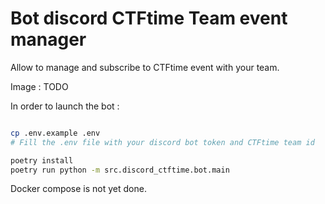 # Bot discord CTFtime Team event manager

Allow to manage and subscribe to CTFtime event with your team. 


Image : 
TODO


In order to launch the bot : 
```bash

cp .env.example .env
# Fill the .env file with your discord bot token and CTFtime team id

poetry install 
poetry run python -m src.discord_ctftime.bot.main

```

Docker compose is not yet done.